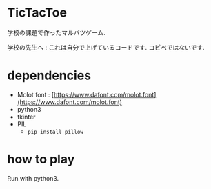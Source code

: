 # TicTacToe

学校の課題で作ったマルバツゲーム.

学校の先生へ : これは自分で上げているコードです. コピペではないです.

# dependencies

* Molot font : [https://www.dafont.com/molot.font](https://www.dafont.com/molot.font)
* python3
* tkinter
* PIL
  * `pip install pillow`

# how to play

Run with python3.

